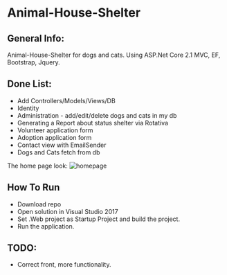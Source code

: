 # Animal-House-Shelter

## General Info:
Animal-House-Shelter for dogs and cats. Using ASP.Net Core 2.1 MVC, EF, Bootstrap, Jquery.

## Done List:
* Add Controllers/Models/Views/DB
* Identity
* Administration - add/edit/delete dogs and cats in my db
* Generating a Report about status shelter via Rotativa 
* Volunteer application form
* Adoption application form
* Contact view with EmailSender
* Dogs and Cats fetch from db 

The home page look:
![homepage](https://user-images.githubusercontent.com/36841282/48206653-31223300-e36f-11e8-984b-00b0676232c9.png)

## How To Run
* Download repo
* Open solution in Visual Studio 2017
* Set .Web project as Startup Project and build the project.
* Run the application.

## TODO:
* Correct front, more functionality.